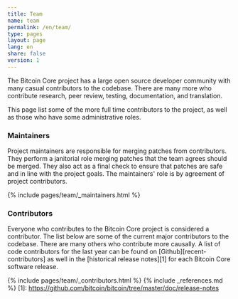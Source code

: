 ```yaml
---
title: Team
name: team
permalink: /en/team/
type: pages
layout: page
lang: en
share: false
version: 1
---
```

The Bitcoin Core project has a large open source developer community with many casual contributors to the codebase.
There are many more who contribute research, peer review, testing, documentation, and translation.

This page list some of the more full time contributors to the project, as well as those who have some administrative roles.

### Maintainers
      
Project maintainers are responsible for merging patches from contributors. They perform a janitorial role merging patches that the team agrees should be merged. They also act as a final check to ensure that patches are safe and in line with the project goals. The maintainers' role is by agreement of project contributors.  

{% include pages/team/_maintainers.html %}

### Contributors

Everyone who contributes to the Bitcoin Core project is considered a contributor. The list below are some of the current major contributors to the codebase. There are many others who contribute more causally. A list of code contributors for the last year can be found on [Github][recent-contributors] as well in the [historical release notes][1] for each Bitcoin Core software release.

{% include pages/team/_contributors.html %}
{% include _references.md %}
[1]: https://github.com/bitcoin/bitcoin/tree/master/doc/release-notes